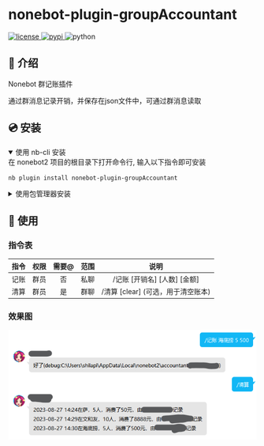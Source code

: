 # nonebot-plugin-groupAccountant

<a href="./LICENSE">
    <img src="https://img.shields.io/github/license/shilapi/nonebot-plugin-groupAccountant.svg" alt="license">
</a>
<a href="https://pypi.python.org/pypi/nonebot-plugin-example">
    <img src="https://img.shields.io/pypi/v/nonebot-plugin-groupAccountant.svg" alt="pypi">
</a>
<img src="https://img.shields.io/badge/python-3.10+-blue.svg" alt="python">

</div>

## 📖 介绍

Nonebot 群记账插件

通过群消息记录开销，并保存在json文件中，可通过群消息读取

## 💿 安装

<details open>
<summary>使用 nb-cli 安装</summary>
在 nonebot2 项目的根目录下打开命令行, 输入以下指令即可安装

    nb plugin install nonebot-plugin-groupAccountant

</details>

<details>
<summary>使用包管理器安装</summary>
在 nonebot2 项目的插件目录下, 打开命令行, 根据你使用的包管理器, 输入相应的安装命令

<details>
<summary>pip</summary>

    pip install nonebot-plugin-groupAccountant
</details>
<details>
<summary>pdm</summary>

    pdm add nonebot-plugin-groupAccountant
</details>
<details>
<summary>poetry</summary>

    poetry add nonebot-plugin-groupAccountant
</details>
<details>
<summary>conda</summary>

    conda install nonebot-plugin-groupAccountant
</details>

打开 nonebot2 项目根目录下的 `pyproject.toml` 文件, 在 `[tool.nonebot]` 部分追加写入

    plugins = ["nonebot_plugin_groupAccountant"]

</details>

## 🎉 使用
### 指令表
| 指令 | 权限 | 需要@ | 范围 | 说明 |
|:-----:|:----:|:----:|:----:|:----:|
| 记账 | 群员 | 否 | 私聊 | /记账 [开销名] [人数] [金额] |
| 清算 | 群员 | 是 | 群聊 | /清算 [clear] (可选，用于清空账本) |
### 效果图
![效果](images/img1.png)
